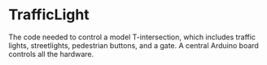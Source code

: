 # TrafficLight
The code needed to control a model T-intersection, which includes traffic lights, streetlights, pedestrian buttons, and a gate. A central Arduino board controls all the hardware.

